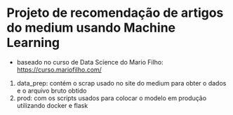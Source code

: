 # Projeto de recomendação de artigos do medium usando Machine Learning
  * baseado no curso de Data Science do Mario Filho: https://curso.mariofilho.com/

1) data_prep: contém o scrap usado no site do medium para obter o dados e o arquivo bruto obtido
2) prod: com os scripts usados para colocar o modelo em produção utilizando docker e flask

